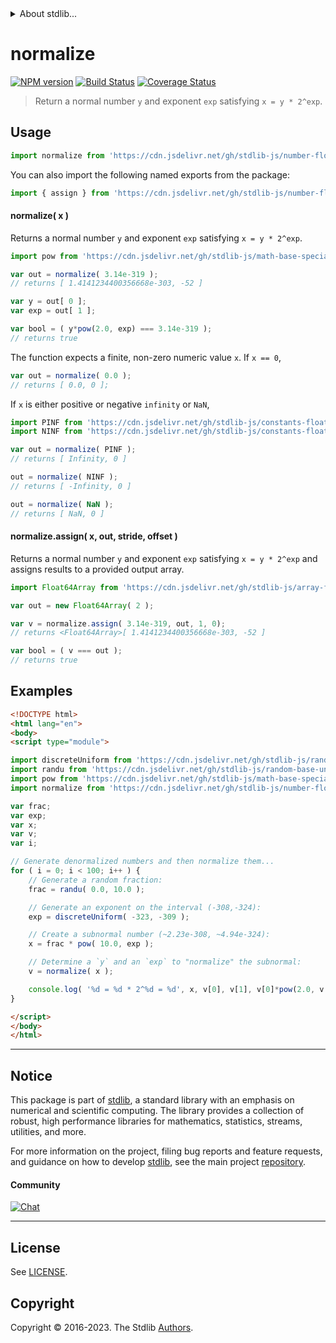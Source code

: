 <!--

@license Apache-2.0

Copyright (c) 2018 The Stdlib Authors.

Licensed under the Apache License, Version 2.0 (the "License");
you may not use this file except in compliance with the License.
You may obtain a copy of the License at

   http://www.apache.org/licenses/LICENSE-2.0

Unless required by applicable law or agreed to in writing, software
distributed under the License is distributed on an "AS IS" BASIS,
WITHOUT WARRANTIES OR CONDITIONS OF ANY KIND, either express or implied.
See the License for the specific language governing permissions and
limitations under the License.

-->


<details>
  <summary>
    About stdlib...
  </summary>
  <p>We believe in a future in which the web is a preferred environment for numerical computation. To help realize this future, we've built stdlib. stdlib is a standard library, with an emphasis on numerical and scientific computation, written in JavaScript (and C) for execution in browsers and in Node.js.</p>
  <p>The library is fully decomposable, being architected in such a way that you can swap out and mix and match APIs and functionality to cater to your exact preferences and use cases.</p>
  <p>When you use stdlib, you can be absolutely certain that you are using the most thorough, rigorous, well-written, studied, documented, tested, measured, and high-quality code out there.</p>
  <p>To join us in bringing numerical computing to the web, get started by checking us out on <a href="https://github.com/stdlib-js/stdlib">GitHub</a>, and please consider <a href="https://opencollective.com/stdlib">financially supporting stdlib</a>. We greatly appreciate your continued support!</p>
</details>

# normalize

[![NPM version][npm-image]][npm-url] [![Build Status][test-image]][test-url] [![Coverage Status][coverage-image]][coverage-url] <!-- [![dependencies][dependencies-image]][dependencies-url] -->

> Return a normal number `y` and exponent `exp` satisfying `x = y * 2^exp`.



<section class="usage">

## Usage

```javascript
import normalize from 'https://cdn.jsdelivr.net/gh/stdlib-js/number-float64-base-normalize@esm/index.mjs';
```

You can also import the following named exports from the package:

```javascript
import { assign } from 'https://cdn.jsdelivr.net/gh/stdlib-js/number-float64-base-normalize@esm/index.mjs';
```

#### normalize( x )

Returns a normal number `y` and exponent `exp` satisfying `x = y * 2^exp`.

```javascript
import pow from 'https://cdn.jsdelivr.net/gh/stdlib-js/math-base-special-pow@esm/index.mjs';

var out = normalize( 3.14e-319 );
// returns [ 1.4141234400356668e-303, -52 ]

var y = out[ 0 ];
var exp = out[ 1 ];

var bool = ( y*pow(2.0, exp) === 3.14e-319 );
// returns true
```

The function expects a finite, non-zero numeric value `x`. If `x == 0`,

```javascript
var out = normalize( 0.0 );
// returns [ 0.0, 0 ];
```

If `x` is either positive or negative `infinity` or `NaN`,

```javascript
import PINF from 'https://cdn.jsdelivr.net/gh/stdlib-js/constants-float64-pinf@esm/index.mjs';
import NINF from 'https://cdn.jsdelivr.net/gh/stdlib-js/constants-float64-ninf@esm/index.mjs';

var out = normalize( PINF );
// returns [ Infinity, 0 ]

out = normalize( NINF );
// returns [ -Infinity, 0 ]

out = normalize( NaN );
// returns [ NaN, 0 ]
```

#### normalize.assign( x, out, stride, offset )

Returns a normal number `y` and exponent `exp` satisfying `x = y * 2^exp` and assigns results to a provided output array.

```javascript
import Float64Array from 'https://cdn.jsdelivr.net/gh/stdlib-js/array-float64@esm/index.mjs';

var out = new Float64Array( 2 );

var v = normalize.assign( 3.14e-319, out, 1, 0);
// returns <Float64Array>[ 1.4141234400356668e-303, -52 ]

var bool = ( v === out );
// returns true
```

</section>

<!-- /.usage -->

<section class="examples">

## Examples

<!-- eslint no-undef: "error" -->

```html
<!DOCTYPE html>
<html lang="en">
<body>
<script type="module">

import discreteUniform from 'https://cdn.jsdelivr.net/gh/stdlib-js/random-base-discrete-uniform@esm/index.mjs';
import randu from 'https://cdn.jsdelivr.net/gh/stdlib-js/random-base-uniform@esm/index.mjs';
import pow from 'https://cdn.jsdelivr.net/gh/stdlib-js/math-base-special-pow@esm/index.mjs';
import normalize from 'https://cdn.jsdelivr.net/gh/stdlib-js/number-float64-base-normalize@esm/index.mjs';

var frac;
var exp;
var x;
var v;
var i;

// Generate denormalized numbers and then normalize them...
for ( i = 0; i < 100; i++ ) {
    // Generate a random fraction:
    frac = randu( 0.0, 10.0 );

    // Generate an exponent on the interval (-308,-324):
    exp = discreteUniform( -323, -309 );

    // Create a subnormal number (~2.23e-308, ~4.94e-324):
    x = frac * pow( 10.0, exp );

    // Determine a `y` and an `exp` to "normalize" the subnormal:
    v = normalize( x );

    console.log( '%d = %d * 2^%d = %d', x, v[0], v[1], v[0]*pow(2.0, v[1]) );
}

</script>
</body>
</html>
```

</section>

<!-- /.examples -->

<!-- C interface documentation. -->



<!-- Section for related `stdlib` packages. Do not manually edit this section, as it is automatically populated. -->

<section class="related">

</section>

<!-- /.related -->

<!-- Section for all links. Make sure to keep an empty line after the `section` element and another before the `/section` close. -->


<section class="main-repo" >

* * *

## Notice

This package is part of [stdlib][stdlib], a standard library with an emphasis on numerical and scientific computing. The library provides a collection of robust, high performance libraries for mathematics, statistics, streams, utilities, and more.

For more information on the project, filing bug reports and feature requests, and guidance on how to develop [stdlib][stdlib], see the main project [repository][stdlib].

#### Community

[![Chat][chat-image]][chat-url]

---

## License

See [LICENSE][stdlib-license].


## Copyright

Copyright &copy; 2016-2023. The Stdlib [Authors][stdlib-authors].

</section>

<!-- /.stdlib -->

<!-- Section for all links. Make sure to keep an empty line after the `section` element and another before the `/section` close. -->

<section class="links">

[npm-image]: http://img.shields.io/npm/v/@stdlib/number-float64-base-normalize.svg
[npm-url]: https://npmjs.org/package/@stdlib/number-float64-base-normalize

[test-image]: https://github.com/stdlib-js/number-float64-base-normalize/actions/workflows/test.yml/badge.svg?branch=v0.1.1
[test-url]: https://github.com/stdlib-js/number-float64-base-normalize/actions/workflows/test.yml?query=branch:v0.1.1

[coverage-image]: https://img.shields.io/codecov/c/github/stdlib-js/number-float64-base-normalize/main.svg
[coverage-url]: https://codecov.io/github/stdlib-js/number-float64-base-normalize?branch=main

<!--

[dependencies-image]: https://img.shields.io/david/stdlib-js/number-float64-base-normalize.svg
[dependencies-url]: https://david-dm.org/stdlib-js/number-float64-base-normalize/main

-->

[chat-image]: https://img.shields.io/gitter/room/stdlib-js/stdlib.svg
[chat-url]: https://app.gitter.im/#/room/#stdlib-js_stdlib:gitter.im

[stdlib]: https://github.com/stdlib-js/stdlib

[stdlib-authors]: https://github.com/stdlib-js/stdlib/graphs/contributors

[umd]: https://github.com/umdjs/umd
[es-module]: https://developer.mozilla.org/en-US/docs/Web/JavaScript/Guide/Modules

[deno-url]: https://github.com/stdlib-js/number-float64-base-normalize/tree/deno
[umd-url]: https://github.com/stdlib-js/number-float64-base-normalize/tree/umd
[esm-url]: https://github.com/stdlib-js/number-float64-base-normalize/tree/esm
[branches-url]: https://github.com/stdlib-js/number-float64-base-normalize/blob/main/branches.md

[stdlib-license]: https://raw.githubusercontent.com/stdlib-js/number-float64-base-normalize/main/LICENSE

</section>

<!-- /.links -->
